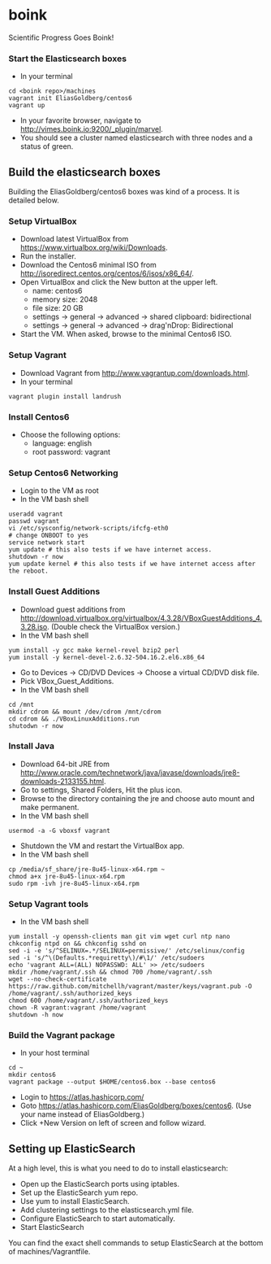 # boink
Scientific Progress Goes Boink!

### Start the Elasticsearch boxes
- In your terminal
```
cd <boink repo>/machines
vagrant init EliasGoldberg/centos6
vagrant up
```
- In your favorite browser, navigate to http://vimes.boink.io:9200/_plugin/marvel.
- You should see a cluster named elasticsearch with three nodes and a status of green.

## Build the elasticsearch boxes
Building the EliasGoldberg/centos6 boxes was kind of a process.  It is detailed below.

### Setup VirtualBox
- Download latest VirtualBox from https://www.virtualbox.org/wiki/Downloads.
- Run the installer.
- Download the Centos6 minimal ISO from http://isoredirect.centos.org/centos/6/isos/x86_64/.
- Open VirtualBox and click the New button at the upper left.
  - name: centos6
  - memory size: 2048
  - file size: 20 GB
  - settings -> general -> advanced -> shared clipboard: bidirectional
  - settings -> general -> advanced -> drag'nDrop: Bidirectional
- Start the VM.  When asked, browse to the minimal Centos6 ISO.

### Setup Vagrant
- Download Vagrant from http://www.vagrantup.com/downloads.html.
- In your terminal 
```
vagrant plugin install landrush
```

### Install Centos6
- Choose the following options:
  - language: english
  - root password: vagrant

### Setup Centos6 Networking
- Login to the VM as root
- In the VM bash shell
```
useradd vagrant
passwd vagrant
vi /etc/sysconfig/network-scripts/ifcfg-eth0
# change ONBOOT to yes
service network start
yum update # this also tests if we have internet access.
shutdown -r now
yum update kernel # this also tests if we have internet access after the reboot.
```

### Install Guest Additions
- Download guest additions from http://download.virtualbox.org/virtualbox/4.3.28/VBoxGuestAdditions_4.3.28.iso. (Double check the VirtualBox version.)
- In the VM bash shell
```
yum install -y gcc make kernel-revel bzip2 perl
yum install -y kernel-devel-2.6.32-504.16.2.el6.x86_64
```
- Go to Devices -> CD/DVD Devices -> Choose a virtual CD/DVD disk file.
- Pick VBox_Guest_Additions.
- In the VM bash shell
```  
cd /mnt
mkdir cdrom && mount /dev/cdrom /mnt/cdrom
cd cdrom && ./VBoxLinuxAdditions.run
shutodwn -r now
```

### Install Java
- Download 64-bit JRE from http://www.oracle.com/technetwork/java/javase/downloads/jre8-downloads-2133155.html.
- Go to settings, Shared Folders, Hit the plus icon.
- Browse to the directory containing the jre and choose auto mount and make permanent.
- In the VM bash shell
```
usermod -a -G vboxsf vagrant
```
- Shutdown the VM and restart the VirtualBox app.  
- In the VM bash shell
```
cp /media/sf_share/jre-8u45-linux-x64.rpm ~
chmod a+x jre-8u45-linux-x64.rpm
sudo rpm -ivh jre-8u45-linux-x64.rpm
```

### Setup Vagrant tools
- In the VM bash shell
```
yum install -y openssh-clients man git vim wget curl ntp nano
chkconfig ntpd on && chkconfig sshd on
sed -i -e 's/^SELINUX=.*/SELINUX=permissive/' /etc/selinux/config
sed -i 's/^\(Defaults.*requiretty\)/#\1/' /etc/sudoers
echo 'vagrant ALL=(ALL) NOPASSWD: ALL' >> /etc/sudoers
mkdir /home/vagrant/.ssh && chmod 700 /home/vagrant/.ssh
wget --no-check-certificate https://raw.github.com/mitchellh/vagrant/master/keys/vagrant.pub -O /home/vagrant/.ssh/authorized_keys
chmod 600 /home/vagrant/.ssh/authorized_keys
chown -R vagrant:vagrant /home/vagrant
shutdown -h now
```

### Build the Vagrant package
- In your host terminal
```
cd ~
mkdir centos6
vagrant package --output $HOME/centos6.box --base centos6
```
- Login to https://atlas.hashicorp.com/
- Goto https://atlas.hashicorp.com/EliasGoldberg/boxes/centos6. (Use your name instead of EliasGoldberg.)
- Click +New Version on left of screen and follow wizard.

## Setting up ElasticSearch
At a high level, this is what you need to do to install elasticsearch:
- Open up the ElasticSearch ports using iptables.
- Set up the ElasticSearch yum repo.
- Use yum to install ElasticSearch.
- Add clustering settings to the elasticsearch.yml file.
- Configure ElasticSearch to start automatically.
- Start ElasticSearch

You can find the exact shell commands to setup ElasticSearch at the bottom of machines/Vagrantfile.